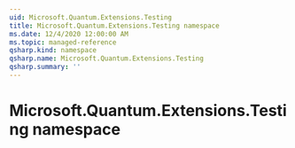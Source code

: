 ```yaml
---
uid: Microsoft.Quantum.Extensions.Testing
title: Microsoft.Quantum.Extensions.Testing namespace
ms.date: 12/4/2020 12:00:00 AM
ms.topic: managed-reference
qsharp.kind: namespace
qsharp.name: Microsoft.Quantum.Extensions.Testing
qsharp.summary: ''
---
```


# Microsoft.Quantum.Extensions.Testing namespace



